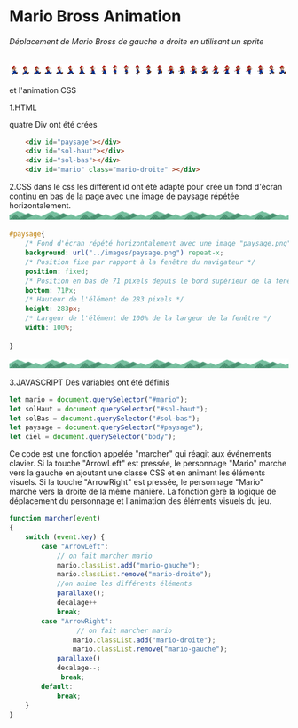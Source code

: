 # Mario Bross Animation
###### Déplacement de Mario Bross de gauche a droite en utilisant un sprite 
![mario.png](./marioBross-HTML-CSS-JAVASCRIPT-main/marioJS/images/mario.png)

et l'animation CSS

1.HTML

quatre  Div ont été crées
```html
    <div id="paysage"></div>
    <div id="sol-haut"></div>
    <div id="sol-bas"></div>
    <div id="mario" class="mario-droite" ></div>
````
2.CSS
dans le css les différent id ont été adapté  pour crée un fond d'écran continu en bas de la page avec une image de paysage répétée horizontalement.
![paysage.png](./marioBross-HTML-CSS-JAVASCRIPT-main/marioJS/images/paysage.png)
```css
#paysage{
    /* Fond d'écran répété horizontalement avec une image "paysage.png" */
    background: url("../images/paysage.png") repeat-x;
    /* Position fixe par rapport à la fenêtre du navigateur */
    position: fixed;
    /* Position en bas de 71 pixels depuis le bord supérieur de la fenêtre */
    bottom: 71Px;
    /* Hauteur de l'élément de 283 pixels */
    height: 283px;
    /* Largeur de l'élément de 100% de la largeur de la fenêtre */
    width: 100%;
  
}
```
![paysage.png](./marioBross-HTML-CSS-JAVASCRIPT-main/marioJS/images/paysage.png)

3.JAVASCRIPT
Des variables ont été définis
```javascript
let mario = document.querySelector("#mario");
let solHaut = document.querySelector("#sol-haut");
let solBas = document.querySelector("#sol-bas");
let paysage = document.querySelector("#paysage");
let ciel = document.querySelector("body");
````
Ce code est une fonction appelée "marcher" qui réagit aux événements clavier. Si la touche "ArrowLeft" est pressée, le personnage "Mario" marche vers la gauche en ajoutant une classe CSS et en animant les éléments visuels. Si la touche "ArrowRight" est pressée, le personnage "Mario" marche vers la droite de la même manière. La fonction gère la logique de déplacement du personnage et l'animation des éléments visuels du jeu.
```javascript
function marcher(event)
{
    switch (event.key) {
        case "ArrowLeft":
            // on fait marcher mario
            mario.classList.add("mario-gauche");
            mario.classList.remove("mario-droite");
            //on anime les différents éléments
            parallaxe();
            decalage++
            break;
        case "ArrowRight":
                 // on fait marcher mario
                mario.classList.add("mario-droite");
                mario.classList.remove("mario-gauche");
            parallaxe()
            decalage--;
             break;
        default:
            break;
    }    
}
```




 
   

